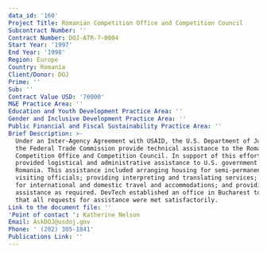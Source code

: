 ```yaml
---
data_id: '160'
Project Title: Romanian Competition Office and Competition Council
Subcontract Number: ''
Contract Number: DOJ-ATR-7-0004
Start Year: '1997'
End Year: '1998'
Region: Europe
Country: Romania
Client/Donor: DOJ
Prime: ''
Sub: ''
Contract Value USD: '70000'
M&E Practice Area: ''
Education and Youth Development Practice Area: ''
Gender and Inclusive Development Practice Area: ''
Public Financial and Fiscal Sustainability Practice Area: ''
Brief Description: >-
  Under an Inter-Agency Agreement with USAID, the U.S. Department of Justice and
  the Federal Trade Commission provide technical assistance to the Romanian
  Competition Office and Competition Council. In support of this effort, DevTech
  provided logistical and administrative assistance to U.S. government staff in
  Romania. This assistance included arranging housing for semi-permanent and
  visiting officials; providing interpreting and translating services; arranging
  for international and domestic travel and accommodations; and providing other
  assistance as required. DevTech established an office in Bucharest to ensure
  that all requests for assistance were met satisfactorily.
Link to the document file: ''
'Point of contact ': Katherine Nelson
Email: AskDOJ@usdoj.gov
Phone: ' (202) 305-1841'
Publications Link: ''
---
```

